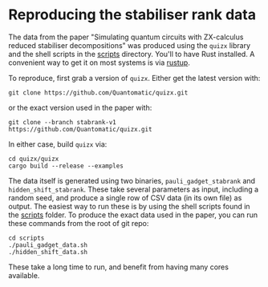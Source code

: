 # Reproducing the stabiliser rank data

The data from the paper "Simulating quantum circuits with ZX-calculus reduced stabiliser decompositions" was produced using the `quizx` library and the shell scripts in the [scripts](scripts) directory. You'll to have Rust installed. A convenient way to get it on most systems is via [rustup](https://rustup.rs/).

To reproduce, first grab a version of `quizx`. Either get the latest version with:

    git clone https://github.com/Quantomatic/quizx.git

or the exact version used in the paper with:

    git clone --branch stabrank-v1 https://github.com/Quantomatic/quizx.git


In either case, build `quizx` via:

    cd quizx/quizx
    cargo build --release --examples

The data itself is generated using two binaries, `pauli_gadget_stabrank` and `hidden_shift_stabrank`. These take several parameters as input, including a random seed, and produce a single row of CSV data (in its own file) as output. The easiest way to run these is by using the shell scripts found in the [scripts](scripts) folder. To produce the exact data used in the paper, you can run these commands from the root of git repo:

    cd scripts
    ./pauli_gadget_data.sh
    ./hidden_shift_data.sh

These take a long time to run, and benefit from having many cores available.
